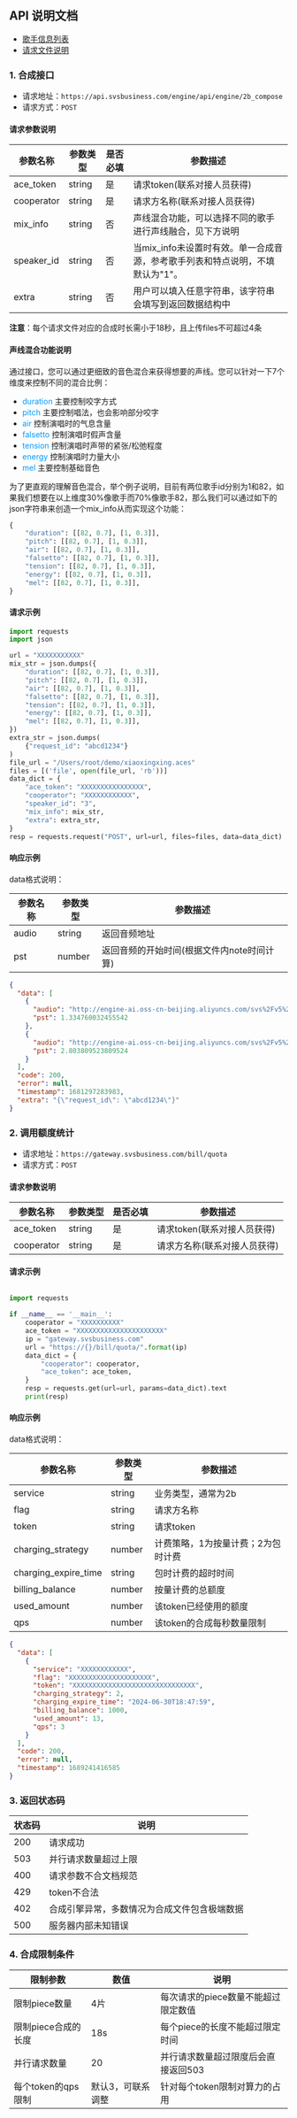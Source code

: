 ## API 说明文档

- [歌手信息列表](/api/docs/singer_info.md)
- [请求文件说明](/docs/aces_file.md)

### 1. 合成接口

- 请求地址：`https://api.svsbusiness.com/engine/api/engine/2b_compose`
- 请求方式：`POST`

#### 请求参数说明

| 参数名称       | 参数类型   | 是否必填 | 参数描述                                         |
|------------|--------|------|----------------------------------------------|
| ace_token  | string | 是    | 请求token(联系对接人员获得)                            |
| cooperator | string | 是    | 请求方名称(联系对接人员获得)                              |
| mix_info   | string | 否    | 声线混合功能，可以选择不同的歌手进行声线融合，见下方说明                 |
| speaker_id | string | 否    | 当mix_info未设置时有效。单一合成音源，参考歌手列表和特点说明，不填默认为"1"。 |
| extra      | string | 否    | 用户可以填入任意字符串，该字符串会填写到返回数据结构中                  |

**注意**：每个请求文件对应的合成时长需小于18秒，且上传files不可超过4条

#### 声线混合功能说明
通过接口，您可以通过更细致的音色混合来获得想要的声线。您可以针对一下7个维度来控制不同的混合比例：

- <font color=#0099ff>duration</font> 主要控制咬字方式
- <font color=#0099ff>pitch</font> 主要控制唱法，也会影响部分咬字
- <font color=#0099ff>air</font> 控制演唱时的气息含量
- <font color=#0099ff>falsetto</font> 控制演唱时假声含量
- <font color=#0099ff>tension</font> 控制演唱时声带的紧张/松弛程度
- <font color=#0099ff>energy</font> 控制演唱时力量大小
- <font color=#0099ff>mel</font> 主要控制基础音色

为了更直观的理解音色混合，举个例子说明，目前有两位歌手id分别为1和82，如果我们想要在以上维度30%像歌手而70%像歌手82，那么我们可以通过如下的json字符串来创造一个mix_info从而实现这个功能：
```python
{
    "duration": [[82, 0.7], [1, 0.3]],
    "pitch": [[82, 0.7], [1, 0.3]],
    "air": [[82, 0.7], [1, 0.3]],
    "falsetto": [[82, 0.7], [1, 0.3]],
    "tension": [[82, 0.7], [1, 0.3]],
    "energy": [[82, 0.7], [1, 0.3]],
    "mel": [[82, 0.7], [1, 0.3]],
}
```


#### 请求示例

```python
import requests
import json

url = "XXXXXXXXXXX"
mix_str = json.dumps({
    "duration": [[82, 0.7], [1, 0.3]],
    "pitch": [[82, 0.7], [1, 0.3]],
    "air": [[82, 0.7], [1, 0.3]],
    "falsetto": [[82, 0.7], [1, 0.3]],
    "tension": [[82, 0.7], [1, 0.3]],
    "energy": [[82, 0.7], [1, 0.3]],
    "mel": [[82, 0.7], [1, 0.3]],
})
extra_str = json.dumps(
    {"request_id": "abcd1234"}
)
file_url = "/Users/root/demo/xiaoxingxing.aces"
files = [('file', open(file_url, 'rb'))]
data_dict = {
    "ace_token": "XXXXXXXXXXXXXXXX",
    "cooperator": "XXXXXXXXXXXX",
    "speaker_id": "3",
    "mix_info": mix_str,
    "extra": extra_str,
}
resp = requests.request("POST", url=url, files=files, data=data_dict)
```

#### 响应示例

data格式说明：

| 参数名称  | 参数类型   | 参数描述                     |
|-------|--------|--------------------------|
| audio | string | 返回音频地址                   |
| pst   | number | 返回音频的开始时间(根据文件内note时间计算) |

```json
{
  "data": [
    {
      "audio": "http://engine-ai.oss-cn-beijing.aliyuncs.com/svs%2Fv5%2Fprod%2Fv3%2Fcompose%2Frun_piece_v2023_1681297283190164.ogg?OSSAccessKeyId=LTAI5tF1JfTsJxdtaAb4Scdw&Expires=1681470083&Signature=Hv8tHgYELsVKRvb9n4qjI4c53P4%3D",
      "pst": 1.334760032455542
    },
    {
      "audio": "http://engine-ai.oss-cn-beijing.aliyuncs.com/svs%2Fv5%2Fprod%2Fv3%2Fcompose%2Frun_piece_v2023_1681297283776864.ogg?OSSAccessKeyId=LTAI5tF1JfTsJxdtaAb4Scdw&Expires=1681470083&Signature=YFWau7XPHMNwF2vlC%2BVa0M%2FuNI0%3D",
      "pst": 2.803809523809524
    }
  ],
  "code": 200,
  "error": null,
  "timestamp": 1681297283983,
  "extra": "{\"request_id\": \"abcd1234\"}"
}
```


### 2. 调用额度统计

- 请求地址：`https://gateway.svsbusiness.com/bill/quota`
- 请求方式：`POST`

#### 请求参数说明

| 参数名称       | 参数类型   | 是否必填 | 参数描述                                         |
|------------|--------|------|----------------------------------------------|
| ace_token  | string | 是    | 请求token(联系对接人员获得)                            |
| cooperator | string | 是    | 请求方名称(联系对接人员获得)                              |


#### 请求示例

```python

import requests

if __name__ == '__main__':
    cooperator = "XXXXXXXXXX"
    ace_token = "XXXXXXXXXXXXXXXXXXXXXX"
    ip = "gateway.svsbusiness.com"
    url = "https://{}/bill/quota/".format(ip)
    data_dict = {
        "cooperator": cooperator,
        "ace_token": ace_token,
    }
    resp = requests.get(url=url, params=data_dict).text
    print(resp)
```

#### 响应示例

data格式说明：

| 参数名称                 | 参数类型   | 参数描述               |
|----------------------|--------|--------------------|
| service              | string | 业务类型，通常为2b         |
| flag                 | string | 请求方名称              |
| token                | string | 请求token            |
| charging_strategy    | number | 计费策略，1为按量计费；2为包时计费 |
| charging_expire_time | string | 包时计费的超时时间          |
| billing_balance      | number | 按量计费的总额度           |
| used_amount          | number | 该token已经使用的额度      |
| qps                  | number | 该token的合成每秒数量限制    |

```json
{
  "data": [
    {
      "service": "XXXXXXXXXXXX",
      "flag": "XXXXXXXXXXXXXXXXXXXXX",
      "token": "XXXXXXXXXXXXXXXXXXXXXXXXXXXXXXX",
      "charging_strategy": 2,
      "charging_expire_time": "2024-06-30T18:47:59",
      "billing_balance": 1000,
      "used_amount": 13,
      "qps": 3
    }
  ],
  "code": 200,
  "error": null,
  "timestamp": 1689241416585
}

```

### 3. 返回状态码

| 状态码 | 说明                     |
|-----|------------------------|
| 200 | 请求成功                   |
| 503 | 并行请求数量超过上限             |
| 400 | 请求参数不合文档规范             |
| 429 | token不合法               |
| 402 | 合成引擎异常，多数情况为合成文件包含极端数据 |
| 500 | 服务器内部未知错误              |

### 4. 合成限制条件

| 限制参数              | 数值        | 说明                                                    |
|-------------------|-----------|-------------------------------------------------------|
| 限制piece数量         | 4片        | 每次请求的piece数量不能超过限定数值                                  |
| 限制piece合成的长度      | 18s       | 每个piece的长度不能超过限定时间                                    |
| 并行请求数量            | 20        | 并行请求数量超过限度后会直接返回503                                   |
| 每个token的qps限制     | 默认3，可联系调整 | 针对每个token限制对算力的占用                                     |
